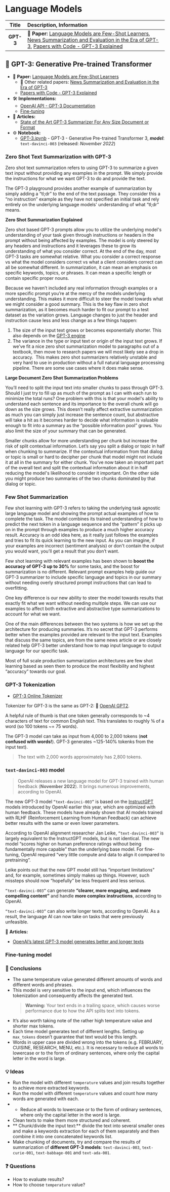 # Language Models

| Title | Description, Information |
| :---:         |          :--- |
| **GPT-3** | 📄 **Paper:** [Language Models are Few-Shot Learners](https://arxiv.org/abs/2005.14165v4), [News Summarization and Evaluation in the Era of GPT-3](https://arxiv.org/pdf/2209.12356.pdf), [Papers with Code - GPT-3 Explained](https://paperswithcode.com/method/gpt-3)|

## 🔹 GPT-3: Generative Pre-trained Transformer

- 📄 **Paper:** [Language Models are Few-Shot Learners](https://arxiv.org/abs/2005.14165)
  - 📃 Other related papers: [News Summarization and Evaluation in the Era of GPT-3](https://arxiv.org/abs/2209.12356)
  - [Papers with Code - GPT-3 Explained](https://paperswithcode.com/method/gpt-3)
- :hammer_and_wrench: **Implementations:**
  - [OpenAI API - GPT-3 Documentation](https://beta.openai.com/docs/models/gpt-3)
  - [Fine-tuning](https://beta.openai.com/docs/guides/fine-tuning)
- 📰 **Articles:**
  - [State of the Art GPT-3 Summarizer For Any Size Document or Format](https://www.width.ai/post/gpt3-summarizer)
- :gear: **Notebook:** 
  - [GPT-3.ipynb](https://github.com/ElizaLo/NLP-Natural-Language-Processing/blob/master/Text%20Summarization/GPT-3.ipynb) - GPT-3 - Generative Pre-trained Transformer 3, **_model_**: `text-davinci-003` (released: _November 2022_)

### Zero Shot Text Summarization with GPT-3

Zero shot text summarization refers to using GPT-3 to summarize a given text input without providing any examples in the prompt. We simply provide the instructions for what we want GPT-3 to do and provide the text. 

The GPT-3 playground provides another example of summarization by simply adding a “tl;dr” to the end of the text passage. They consider this a “no instruction” example as they have not specified an initial task and rely entirely on the underlying language models' understanding of what “tl;dr” means.

**Zero Shot Summarization Explained**

Zero shot based GPT-3 prompts allow you to utilize the underlying model's understanding of your task given through instructions or headers in the prompt without being affected by examples. The model is only steered by any headers and instructions and it leverages these to grow its understanding of what you consider correct. At the end of the day, most GPT-3 tasks are somewhat relative. What you consider a correct response vs what the model considers correct vs what a client considers correct can all be somewhat different. In summarization, it can mean an emphasis on specific keywords, topics, or phrases. It can mean a specific length or contain specific proper nouns. 

Because we haven’t included any real information through examples or a more specific prompt you’re at the mercy of the models underlying understanding. This makes it more difficult to steer the model towards what we might consider a good summary. This is the key flaw in zero shot summarization, as it becomes much harder to fit our prompt to a test dataset as the variation grows. Language changes to just the header and instruction cause less and less change as a few things happen:
1. The size of the input text grows or becomes exponentially shorter. This also depends on the [GPT-3 engine](https://beta.openai.com/docs/engines/gpt-3)
2. The variance in the type or input text or origin of the input text grows. If we’ve fit a nice zero shot summarization model to paragraphs out of a textbook, then move to research papers we will most likely see a drop in accuracy.
‍
This makes zero shot summarizers relatively unstable and very hard to use in production without a full natural language processing pipeline. There are some use cases where it does make sense. 

**Large Document Zero Shot Summarization Problems**

You’ll need to split the input text into smaller chunks to pass through GPT-3. Should I just try to fill up as much of the prompt as I can with each run to minimize the total runs? One problem with this is that your model's ability to understand each sentence and its importance to the overall chunk will go down as the size grows. This doesn’t really affect extractive summarization as much you can simply just increase the sentence count, but abstractive will take a hit as it becomes harder to decide what information is valuable enough to fit into a summary as the “possible information pool” grows. You also limit the size of your summary that can be generated. 

Smaller chunks allow for more understanding per chunk but increase the risk of split contextual information. Let’s say you split a dialog or topic in half when chunking to summarize. If the contextual information from that dialog or topic is small or hard to decipher per chunk that model might not include it at all in the summary for either chunk. You’ve now taken an important part of the overall text and split the contextual information about it in half reducing the model's likelihood to consider it important. On the other side you might produce two summaries of the two chunks dominated by that dialog or topic.

### **Few Shot Summarization**

Few shot learning with GPT-3 refers to taking the underlying task agnostic large language model and showing the prompt actual examples of how to complete the task. The model combines its trained understanding of how to predict the next token in a language sequence and the “pattern” it picks up on in the prompt through examples to produce a much higher accuracy result. Accuracy is an odd idea here, as it really just follows the examples and tries to fit its quick learning to the new input. As you can imagine, if your examples are incorrect (sentiment analysis) or don't contain the output you would want, you’ll get a result that you don’t want. 

Few shot learning with relevant examples has been shown to **boost the accuracy of GPT-3 up to 30%** for some tasks, and the boost for summarization is no different. Relevant prompt examples help guide our GPT-3 summarizer to include specific language and topics in our summary without needing overly structured prompt instructions that can lead to overfitting. 

One key difference is our new ability to steer the model towards results that exactly fit what we want without needing multiple steps. We can use our examples to affect both extractive and abstractive type summarizations to account for what we want. 

One of the main differences between the two systems is how we set up the architecture for producing summaries. It’s no secret that GPT-3 performs better when the examples provided are relevant to the input text. Examples that discuss the same topics, are from the same news article or are closely related help GPT-3 better understand how to map input language to output language for our specific task. 

Most of full scale production summarization architectures are few shot learning based as seen them to produce the most flexibility and highest “accuracy” towards our goal. 

### GPT-3 Tokenization

- [GPT-3 Online Tokenizer](https://beta.openai.com/tokenizer)

Tokenizer for GPT-3 is the same as GPT-2: 🤗 [OpenAI GPT2](https://huggingface.co/docs/transformers/model_doc/gpt2#gpt2tokenizerfast).

A helpful rule of thumb is that one token generally corresponds to ~4 characters of text for common English text. This translates to roughly ¾ of a word (so 100 tokens ~= 75 words).

The GPT-3 model can take as input from 4,000 to 2,000 tokens (**not confused with words!**). GPT-3 generates ~125-140% tokenks from the input text). 
> The text with 2,000 words approximately has 2,800 tokens.

### `text-davinci-003` model

> OpenAI releases a new language model for GPT-3 trained with human feedback (**November 2022**). It brings numerous improvements, according to OpenAI.

The new GPT-3 model `“text-davinci-003”` is based on the [InstructGPT](https://the-decoder.com/openai-million-dollar-investment-and-a-new-ai-model/) models introduced by OpenAI earlier this year, which are optimized with human feedback. These models have already shown that AI models trained with RLHF (Reinforcement Learning from Human Feedback) can achieve better results with the same or even lower parameters.

According to OpenAI alignment researcher Jan Leike, `“text-davinci-003”` is largely equivalent to the InstructGPT models, but is not identical. The new model “scores higher on human preference ratings without being fundamentally more capable” than the underlying base model. For fine-tuning, OpenAI required “very little compute and data to align it compared to pretraining”.

Leike points out that the new GPT model still has “important limitations” and, for example, sometimes simply makes up things. However, such missteps should now “hopefully” be less frequent and less serious.

`“text-davinci-003”` can generate **“clearer, more engaging, and more compelling content”** and handle **more complex instructions**, according to OpenAI.

`“text-davinci-003”` can also write longer texts, according to OpenAI. As a result, the language AI can now take on tasks that were previously unfeasible. 

📰 **Articles:**

- [OpenAI’s latest GPT-3 model generates better and longer texts](https://the-decoder.com/openais-latest-gpt-3-model-generates-better-and-longer-texts/)

### Fine-tuning model

### 💭 Conclusions

- The same temperature value generated different amounts of words and different words and phrases.
- This model is very sensitive to the input end, which influences the tokenization and consequently affects the generated text.
    > **Warning:** Your text ends in a trailing space, which causes worse performance due to how the API splits text into tokens.
- It’s also worth taking note of the rather high temperature value and shorter max tokens. 
- Each time model generates text of different lengths. Setting up `max_tokens` doesn’t guarantee that text would be this length.
- Words in upper case are divided wrong into the tokens (e.g. FEBRUARY, CUISINE, RESEARCH, MENU, etc.). It is necessary to reduce all words to lowercase or to the form of ordinary sentences, where only the capital letter in the word is large.

### 💡 Ideas
- Run the model with different `temperature` values and join results together to achieve more extracted keywords. 
- Run the model with different `temperature` values and count how many words are generated with each.
- - Reduce all words to lowercase or to the form of ordinary sentences, where only the capital letter in the word is large.
- Clean texts to make them more structured and coherent.
- ** Chunk/divide the input text:** divide the text into several smaller ones and make a keywords extraction for each of them separately and then combine it into one concatenated keywords list.
- Make chunking of documents, try and compare the results of summarization of **different GPT-3 models**: `text-davinci-003`, `text-curie-001`, `text-babbage-001` and `text-ada-001`.

### ❓ Questions

- How to evaluate results?
- How to choose `temperature` value?
